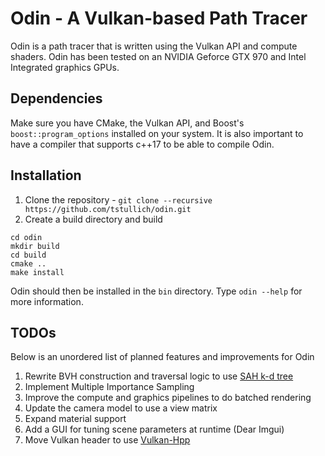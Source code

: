 # Odin - A Vulkan-based Path Tracer

Odin is a path tracer that is written using the Vulkan API and compute shaders.
Odin has been tested on an NVIDIA Geforce GTX 970 and Intel Integrated graphics GPUs.

## Dependencies
Make sure you have CMake, the Vulkan API, and Boost's `boost::program_options` installed on your system.
It is also important to have a compiler that supports c++17 to be able to compile Odin.

## Installation
1. Clone the repository - `git clone --recursive https://github.com/tstullich/odin.git`
2. Create a build directory and build
```
cd odin
mkdir build
cd build
cmake ..
make install
```

Odin should then be installed in the `bin` directory. Type `odin --help` for more information.

## TODOs
Below is an unordered list of planned features and improvements for Odin
1. Rewrite BVH construction and traversal logic to use [SAH k-d tree](https://www.researchgate.net/publication/232652917_On_Building_Fast_kd-trees_for_Ray_Tracing_and_on_Doing_that_in_ON_log_N)
2. Implement Multiple Importance Sampling
3. Improve the compute and graphics pipelines to do batched rendering
4. Update the camera model to use a view matrix
5. Expand material support
6. Add a GUI for tuning scene parameters at runtime (Dear Imgui)
7. Move Vulkan header to use [Vulkan-Hpp](https://github.com/KhronosGroup/Vulkan-Hpp)